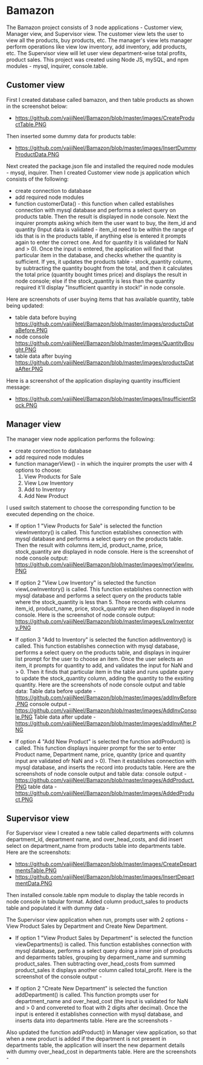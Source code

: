 # Bamazon

The Bamazon project consists of 3 node applications - Customer view, Manager view, and Supervisor view. The customer view lets the user to view all the products, buy products, etc. The manager's view lets manager perform operations like view low inventory, add inventory, add products, etc. The Supervisor view will let user view department-wise total profits, product sales. This project was created using Node JS, mySQL, and npm modules - mysql, inquirer, console.table. 

## Customer view
First I created database called bamazon, and then table products as shown in the screenshot below:

* https://github.com/vaijiNeel/Bamazon/blob/master/images/CreateProductTable.PNG

Then inserted some dummy data for products table:

* https://github.com/vaijiNeel/Bamazon/blob/master/images/InsertDummyProductData.PNG

Next created the package.json file and installed the required node modules - mysql, inquirer. Then I created Customer view node js application which consists of the following:
* create connection to database
* add required node modules
* function customerData() - this function when called establishes connection with mysql database and performs a select query on products table. Then the result is displayed in node console. Next the inquirer prompts asking which item the user want to buy, the item_id and quantity (Input data is validated - item_id need to be within the range of ids that is in the products table, if anything else is entered it prompts again to enter the correct one. And for quantity it is validated for NaN and > 0). Once the input is entered, the application will find that particular item in the database, and checks whether the quantity is sufficient. If yes, it updates the products table - stock_quantity column, by subtracting the quantity bought from the total, and then it calculates the total price (quantity bought times price) and displays the result in node console; else if the stock_quantity is less than the quantity required it'll display "Insufficient quantity in stock!" in node console.

Here are screenshots of user buying items that has available quantity, table being updated:
* table data before buying https://github.com/vaijiNeel/Bamazon/blob/master/images/productsDataBefore.PNG
* node console https://github.com/vaijiNeel/Bamazon/blob/master/images/QuantityBought.PNG
* table data after buying https://github.com/vaijiNeel/Bamazon/blob/master/images/productsDataAfter.PNG

Here is a screenshot of the application displaying quantity insufficient message:
* https://github.com/vaijiNeel/Bamazon/blob/master/images/InsufficientStock.PNG

## Manager view
The manager view node application performs the following:
* create connection to database
* add required node modules
* function managerView() - in which the inquirer prompts the user with 4 options to choose:
    1. View Products for Sale
    2. View Low Inventory
    3. Add to Inventory
    4. Add New Product

I used switch statement to choose the corresponding function to be executed depending on the choice. 
* If option 1 "View Products for Sale" is selected the function viewInventory() is called. This function establishes connection with mysql database and performs a select query on the products table. Then the result with columns item_id, product_name, price, stock_quantity are displayed in node console. Here is the screenshot of node console output: https://github.com/vaijiNeel/Bamazon/blob/master/images/mgrViewInv.PNG

* If option 2 "View Low Inventory" is selected the function viewLowInventory() is called. This function establishes connection with mysql database and performs a select query on the products table where the stock_quantity is less than 5. Those records with columns item_id, product_name, price, stock_quantity are then displayed in node console. Here is the screenshot of node console output: https://github.com/vaijiNeel/Bamazon/blob/master/images/LowInventory.PNG

* If option 3 "Add to Inventory" is selected the function addInventory() is called. This function establishes connection with mysql database, performs a select query on the products table, and displays in inquirer list prompt for the user to choose an item. Once the user selects an item, it prompts for quantity to add, and validates the input for NaN and > 0. Then it finds that particular item in the table and runs update query to update the stock_quantity column, adding the quantity to the exsiting quantity. Here are the screenshots of node console output and table data: 
    Table data before update - https://github.com/vaijiNeel/Bamazon/blob/master/images/addInvBefore.PNG
    console output - https://github.com/vaijiNeel/Bamazon/blob/master/images/AddInvConsole.PNG
    Table data after update - https://github.com/vaijiNeel/Bamazon/blob/master/images/addInvAfter.PNG
    
* If option 4 "Add New Product" is selected the function addProduct() is called. This function displays inquirer prompt for the ser to enter Product name, Department name, price, quantity (price and quantity input are validated ofr NaN and > 0). Then it establishes connection with mysql database, and inserts the record into products table. Here are the screenshots of node console output and table data: 
    console output - https://github.com/vaijiNeel/Bamazon/blob/master/images/AddProduct.PNG
    table data - https://github.com/vaijiNeel/Bamazon/blob/master/images/AddedProduct.PNG

## Supervisor view
For Supervisor view I created a new table called departments with columns department_id, department name, and over_head_costs, and did insert select on department_name from products table into departments table. Here are the screenshots:

* https://github.com/vaijiNeel/Bamazon/blob/master/images/CreateDepartmentsTable.PNG
* https://github.com/vaijiNeel/Bamazon/blob/master/images/InsertDepartmentData.PNG

Then installed console.table npm module to display the table records in node console in tabular format. Added column product_sales to products table and populated it with dummy data - 

The Supervisor view application when run, prompts user with 2 options - View Product Sales by Department and Create New Department.
* If option 1 "View Product Sales by Department" is selected the function viewDepartments() is called. This function establishes connection with mysql database, performs a select query doing a inner join of products and deparments tables, grouping by deparment_name and summing product_sales. Then subtracting over_head_costs from summed product_sales it displays another column called total_profit. Here is the screenshot of the console output - 

* If option 2 "Create New Department" is selected the function addDepartment() is called. This function prompts user for department_name and over_head_cost (the input is validated for NaN and > 0 and convereted to float with 2 digits after decimal). Once the input is entered it establishes connection with mysql database, and inserts data into departments table. Here are the screenshots - 

Also updated the function addProduct() in Manager view application, so that when a new product is added if the department is not present in departments table, the application will insert the new deparment details with dummy over_head_cost in departments table. Here are the screenshots - 

